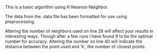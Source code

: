 This is a basic algorithm using K-Nearest-Neighbor.

The data from the .data file has been formatted for use using preprocessing.

Altering the number of neighbors used on line 28 will affect your results in interesting ways. 
Though after a few runs I have found 9 to be the optimal number for accuracy.
Altering the number on line 40 will indicate the distance between the point used and 'k', the number of closest points.

